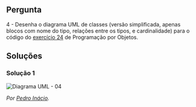 ## Pergunta

4 - Desenha o diagrama UML de classes (versão simplificada, apenas blocos com
nome do tipo, relações entre os tipos, e cardinalidade) para o código do
[exercício 24](03_poo.md#ex24) de Programação por Objetos.

## Soluções

### Solução 1

![Diagrama UML - 04](04.png)

*Por [Pedro Inácio](https://github.com/PmaiWoW).*